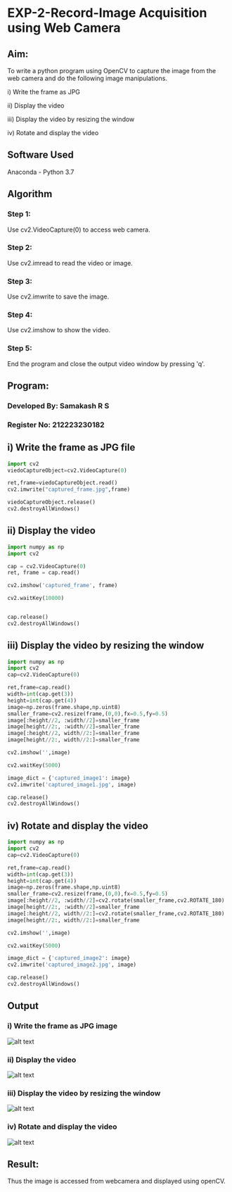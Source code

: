 # EXP-2-Record-Image Acquisition using Web Camera 
## Aim:
 
To write a python program using OpenCV to capture the image from the web camera and do the following image manipulations.

i) Write the frame as JPG 

ii) Display the video 

iii) Display the video by resizing the window

iv) Rotate and display the video

## Software Used
Anaconda - Python 3.7
## Algorithm
### Step 1:
Use cv2.VideoCapture(0) to access web camera.

### Step 2:
Use cv2.imread to read the video or image.

### Step 3:
Use cv2.imwrite to save the image.

### Step 4:
Use cv2.imshow to show the video.

### Step 5:
End the program and close the output video window by pressing 'q'.

## Program:
### Developed By: Samakash R S
### Register No: 212223230182

## i) Write the frame as JPG file
```python
import cv2
viedoCaptureObject=cv2.VideoCapture(0)

ret,frame=viedoCaptureObject.read()
cv2.imwrite("captured_frame.jpg",frame)

viedoCaptureObject.release()
cv2.destroyAllWindows()
```

## ii) Display the video
```python
import numpy as np
import cv2

cap = cv2.VideoCapture(0)
ret, frame = cap.read()

cv2.imshow('captured_frame', frame)

cv2.waitKey(10000)


cap.release()
cv2.destroyAllWindows()

```
## iii) Display the video by resizing the window
```python
import numpy as np
import cv2
cap=cv2.VideoCapture(0)

ret,frame=cap.read()
width=int(cap.get(3))
height=int(cap.get(4))
image=np.zeros(frame.shape,np.uint8)
smaller_frame=cv2.resize(frame,(0,0),fx=0.5,fy=0.5)
image[:height//2, :width//2]=smaller_frame
image[height//2:, :width//2]=smaller_frame
image[:height//2, width//2:]=smaller_frame
image[height//2:, width//2:]=smaller_frame

cv2.imshow('',image)

cv2.waitKey(5000)  

image_dict = {'captured_image1': image}
cv2.imwrite('captured_image1.jpg', image)

cap.release()
cv2.destroyAllWindows()
```

## iv) Rotate and display the video

```python
import numpy as np
import cv2
cap=cv2.VideoCapture(0)

ret,frame=cap.read()
width=int(cap.get(3))
height=int(cap.get(4))
image=np.zeros(frame.shape,np.uint8)
smaller_frame=cv2.resize(frame,(0,0),fx=0.5,fy=0.5)
image[:height//2, :width//2]=cv2.rotate(smaller_frame,cv2.ROTATE_180)
image[height//2:, :width//2]=smaller_frame
image[:height//2, width//2:]=cv2.rotate(smaller_frame,cv2.ROTATE_180)
image[height//2:, width//2:]=smaller_frame

cv2.imshow('',image)

cv2.waitKey(5000) 

image_dict = {'captured_image2': image}
cv2.imwrite('captured_image2.jpg', image)

cap.release()
cv2.destroyAllWindows()
```


## Output

### i) Write the frame as JPG image

![alt text](captured_frame.jpg)


### ii) Display the video
![alt text](2.png)

### iii) Display the video by resizing the window

![alt text](captured_image1.jpg)


### iv) Rotate and display the video

![alt text](captured_image2.jpg)


## Result:
Thus the image is accessed from webcamera and displayed using openCV.
